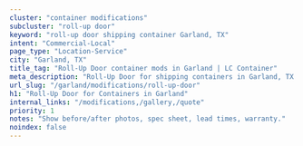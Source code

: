 ```yaml
---
cluster: "container modifications"
subcluster: "roll-up door"
keyword: "roll-up door shipping container Garland, TX"
intent: "Commercial-Local"
page_type: "Location-Service"
city: "Garland, TX"
title_tag: "Roll-Up Door container mods in Garland | LC Container"
meta_description: "Roll-Up Door for shipping containers in Garland, TX. Local fabrication & pro install. LC Container — Since 2003. Get a quote."
url_slug: "/garland/modifications/roll-up-door"
h1: "Roll-Up Door for Containers in Garland"
internal_links: "/modifications,/gallery,/quote"
priority: 1
notes: "Show before/after photos, spec sheet, lead times, warranty."
noindex: false
---
```


<!-- TODO: Add unique city/inventory copy, images, and internal links here. -->
